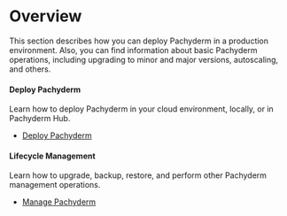 # Overview

This section describes how you can deploy Pachyderm
in a production environment.
Also, you can find information about basic Pachyderm operations,
including upgrading to minor and major versions, autoscaling,
and others.

<div class="row">
  <div class="column-2">
    <div class="card-square mdl-card mdl-shadow--2dp">
      <div class="mdl-card__title mdl-card--expand">
        <h4 class="mdl-card__title-text">Deploy Pachyderm &nbsp;&nbsp; &nbsp;<i class="fa fa-laptop"></i></h4>
      </div>
      <div class="mdl-card__supporting-text">
        Learn how to deploy Pachyderm in your
        cloud environment, locally, or in Pachyderm
        Hub.
      </div>
      <div class="mdl-card__actions mdl-card--border">
          <ul>
            <li><a href="deploy/" class="mdl-button mdl-button--colored mdl-js-button mdl-js-ripple-effect">
            Deploy Pachyderm
            </a>
            </li>
          </ul>
      </div>
    </div>
  </div>
  <div class="column-2">
    <div class="card-square mdl-card mdl-shadow--2dp">
      <div class="mdl-card__title mdl-card--expand">
        <h4 class="mdl-card__title-text">Lifecycle Management &nbsp;&nbsp;&nbsp;<i class="fa fa-cogs"></i></h4>
      </div>
      <div class="mdl-card__supporting-text">
        Learn how to upgrade, backup, restore, and
        perform other Pachyderm management operations.
      </div>
      <div class="mdl-card__actions mdl-card--border">
          <ul>
            <li><a href="manage/" class="mdl-button mdl-button--colored mdl-js-button mdl-js-ripple-effect">
            Manage Pachyderm
           </a>
          </li>
       </div>
     </div>
  </div>
</div>

